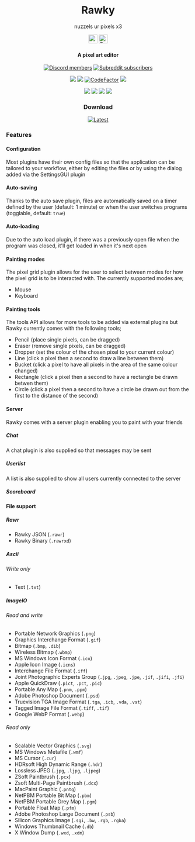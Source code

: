 <h1 align="center">Rawky</h1>
<p align="center">nuzzels ur pixels x3</p>
<p align="center">
    <a href="https://www.patreon.com/DeflatedPickle"><img src="https://c5.patreon.com/external/logo/become_a_patron_button@2x.png" height="24px"></a>
    <a href='https://ko-fi.com/Q5Q0CSWL' target='_blank'><img height='24' style='border:0px;height:24px;' src='https://az743702.vo.msecnd.net/cdn/kofi4.png?v=2' border='0' alt='Buy Me a Coffee at ko-fi.com'/></a>
</p>

<h4 align="center">A pixel art editor</h4>

<p align="center">
    <a href="https://discord.gg/QEz4fb93xd"><img alt="Discord members" src="https://img.shields.io/discord/448452090147110913?label=Join%20The%20Discord&style=social"></a>
    <a href="https://www.reddit.com/r/rawky/"><img alt="Subreddit subscribers" src="https://img.shields.io/reddit/subreddit-subscribers/rawky?style=social"></a>
</p>

<p align="center">
    <a href="https://github.com/DeflatedPickle/Rawky/commits/master"><img src="https://img.shields.io/github/last-commit/DeflatedPickle/Rawky.svg"></a>
    <a href="https://travis-ci.org/DeflatedPickle/Rawky"><img src="https://travis-ci.org/DeflatedPickle/Rawky.svg?branch=master"></a>
    <a href="https://www.codefactor.io/repository/github/deflatedpickle/rawky/overview/master"><img src="https://www.codefactor.io/repository/github/deflatedpickle/rawky/badge/master" alt="CodeFactor" /></a>
    <a href="https://codeclimate.com/github/DeflatedPickle/Rawky/maintainability"><img src="https://api.codeclimate.com/v1/badges/b5f7de56e73e0c459a9e/maintainability"></a>
</p>

<p align="center">
    <img src="https://sloc.xyz/github/DeflatedPickle/Rawky/?category=blanks">
    <img src="https://sloc.xyz/github/DeflatedPickle/Rawky/?category=code">
    <img src="https://sloc.xyz/github/DeflatedPickle/Rawky/?category=comments">
    <img src="https://sloc.xyz/github/DeflatedPickle/Rawky/?category=lines">
</p>

<h3 align="center">Download</h4>
<p align="center">
    <a href="https://github.com/DeflatedPickle/Rawky/releases/tag/dist-latest"><img alt="Latest" src="https://img.shields.io/github/downloads/DeflatedPickle/Rawky/dist-latest/total.svg"></a>
</p>

### Features
#### Configuration
Most plugins have their own config files so that the application can be tailored to your workflow, either by editing the files or by using the dialog added via the SettingsGUI plugin
#### Auto-saving
Thanks to the auto save plugin, files are automatically saved on a timer defined by the user (default: 1 minute) or when the user switches programs (togglable, default: `true`)
#### Auto-loading
Due to the auto load plugin, if there was a previously open file when the program was closed, it'll get loaded in when it's next open
#### Painting modes
The pixel grid plugin allows for the user to select between modes for how the pixel grid is to be interacted with. The currently supported modes are;
- Mouse
- Keyboard
#### Painting tools
The tools API allows for more tools to be added via external plugins but Rawky currently comes with the following tools;
- Pencil (place single pixels, can be dragged)
- Eraser (remove single pixels, can be dragged)
- Dropper (set the colour of the chosen pixel to your current colour)
- Line (click a pixel then a second to draw a line between them)
- Bucket (click a pixel to have all pixels in the area of the same colour changed)
- Rectangle (click a pixel then a second to have a rectangle be drawn betwen them)
- Circle (click a pixel then a second to have a circle be drawn out from the first to the distance of the second)
#### Server
Rawky comes with a server plugin enabling you to paint with your friends
##### Chat
A chat plugin is also supplied so that messages may be sent
##### Userlist
A list is also supplied to show all users currently connected to the server
##### Scoreboard
#### File support
##### Rawr
- Rawky JSON (`.rawr`)
- Rawky Binary (`.rawrxd`)
##### Ascii
###### Write only
- Text (`.txt`)
##### ImageIO
######  Read and write
- Portable Network Graphics (`.png`)
- Graphics Interchange Format (`.gif`)
- Bitmap (`.bmp`, `.dib`)
- Wireless Bitmap (`.wbmp`)
- MS Windows Icon Format (`.ico`)
- Apple Icon Image (`.icns`)
- Interchange File Format (`.iff`)
- Joint Photographic Experts Group (`.jpg`, `.jpeg`, `.jpe`, `.jif`, `.jifi`, `.jfi`)
- Apple QuickDraw (`.pict`, `.pct`, `.pic`)
- Portable Any Map (`.pnm`, `.ppm`)
- Adobe Photoshop Document (`.psd`)
- Truevision TGA Image Format (`.tga`, `.icb`, `.vda`, `.vst`)
- Tagged Image File Format (`.tiff`, `.tif`)
- Google WebP Format (`.webp`)
###### Read only
- Scalable Vector Graphics (`.svg`)
- MS Windows Metafile (`.wmf`)
- MS Cursor (`.cur`)
- HDRsoft High Dynamic Range (`.hdr`)
- Lossless JPEG (`.jpg`, `.ljpg`, `.ljpeg`)
- ZSoft Paintbrush (`.pcx`)
- Zsoft Multi-Page Paintbrush (`.dcx`)
- MacPaint Graphic (`.pntg`)
- NetPBM Portable Bit Map (`.pbm`)
- NetPBM Portable Grey Map (`.pgm`)
- Portable Float Map (`.pfm`)
- Adobe Photoshop Large Document (`.psb`)
- Silicon Graphics Image (`.sgi`, `.bw`, `.rgb`, `.rgba`)
- Windows Thumbnail Cache (`.db`)
- X Window Dump (`.wxd`, `.xdm`)
